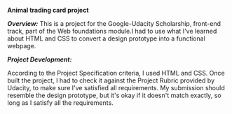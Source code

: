**Animal trading card project**

_**Overview:**_
This is a project for the Google-Udacity Scholarship, front-end track, part of the Web foundations module.I had to use what I've learned about HTML and CSS to convert a design prototype into a functional webpage.

_**Project Development:**_

According to the Project Specification criteria, I used HTML and CSS. Once built the project, I had to check it against the Project Rubric provided by Udacity, to make sure I've satisfied all requirements. My submission should resemble the design prototype, but it's okay if it doesn't match exactly, so long as I satisfy all the requirements.
